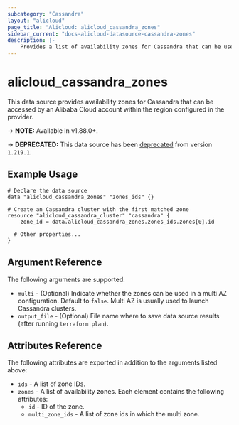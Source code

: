 ```yaml
---
subcategory: "Cassandra"
layout: "alicloud"
page_title: "Alicloud: alicloud_cassandra_zones"
sidebar_current: "docs-alicloud-datasource-cassandra-zones"
description: |-
    Provides a list of availability zones for Cassandra that can be used by an Alibaba Cloud account.
---
```


# alicloud\_cassandra\_zones

This data source provides availability zones for Cassandra that can be accessed by an Alibaba Cloud account within the region configured in the provider.

-> **NOTE:** Available in v1.88.0+.

-> **DEPRECATED:**  This data source has been [deprecated](https://www.alibabacloud.com/help/en/apsaradb-for-cassandra/latest/cassandra-delisting-notice) from version `1.219.1`.

## Example Usage

```
# Declare the data source
data "alicloud_cassandra_zones" "zones_ids" {}

# Create an Cassandra cluster with the first matched zone
resource "alicloud_cassandra_cluster" "cassandra" {
    zone_id = data.alicloud_cassandra_zones.zones_ids.zones[0].id

  # Other properties...
}
```

## Argument Reference

The following arguments are supported:

* `multi` - (Optional) Indicate whether the zones can be used in a multi AZ configuration. Default to `false`. Multi AZ is usually used to launch Cassandra clusters.
* `output_file` - (Optional) File name where to save data source results (after running `terraform plan`).

## Attributes Reference

The following attributes are exported in addition to the arguments listed above:

* `ids` - A list of zone IDs.
* `zones` - A list of availability zones. Each element contains the following attributes:
  * `id` - ID of the zone.
  * `multi_zone_ids` - A list of zone ids in which the multi zone.

